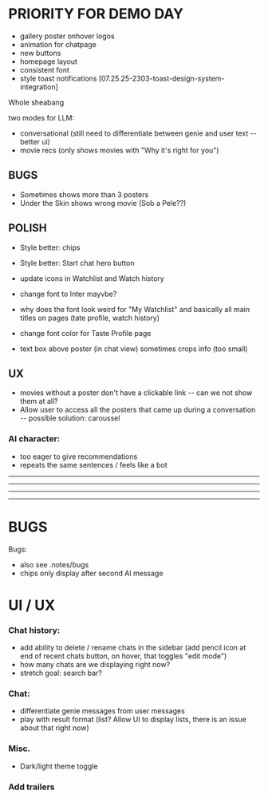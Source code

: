 # PRIORITY FOR DEMO DAY

- gallery poster onhover logos
- animation for chatpage
- new buttons
- homepage layout
- consistent font
- style toast notifications [07.25.25-2303-toast-design-system-integration]


Whole sheabang 

two modes for LLM:
- conversational (still need to differentiate between genie and user text -- better ui)
- movie recs (only shows movies with "Why it's right for you")

## BUGS
- Sometimes shows more than 3 posters
- Under the Skin shows wrong movie (Sob a Pele??)

## POLISH
- Style better: chips
- Style better: Start chat hero button 

- update icons in Watchlist and Watch history
- change font to Inter mayvbe?
- why does the font look weird for "My Watchlist" and basically all main titles on pages (tate profile, watch history)
- change font color for Taste Profile page

- text box above poster (in chat view) sometimes crops info (too small)

## UX
- movies without a poster don't have a clickable link -- can we not show them at all?
- Allow user to access all the posters that came up during a conversation -- possible solution: caroussel

### AI character:
- too eager to give recommendations
- repeats the same sentences / feels like a bot

____________________________
____________________________
____________________________
____________________________

# BUGS

Bugs:
- also see .notes/bugs
- chips only display after second AI message

# UI / UX


### Chat history:
- add ability to delete / rename chats in the sidebar (add pencil icon at end of recent chats button, on hover, that toggles "edit mode")
- how many chats are we displaying right now?
- stretch goal: search bar?
 
### Chat:
- differentiate genie messages from user messages
- play with result format (list? Allow UI to display lists, there is an issue about that right now)

### Misc.
- Dark/light theme toggle

### Add trailers
